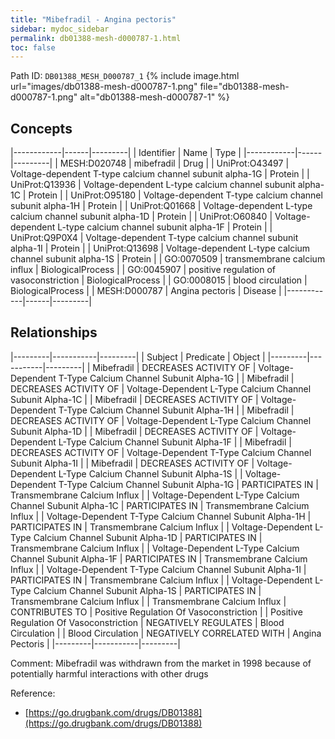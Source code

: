 ```yaml
---
title: "Mibefradil - Angina pectoris"
sidebar: mydoc_sidebar
permalink: db01388-mesh-d000787-1.html
toc: false 
---
```



Path ID: `DB01388_MESH_D000787_1`
{% include image.html url="images/db01388-mesh-d000787-1.png" file="db01388-mesh-d000787-1.png" alt="db01388-mesh-d000787-1" %}

## Concepts

|------------|------|---------|
| Identifier | Name | Type    |
|------------|------|---------|
| MESH:D020748 | mibefradil | Drug |
| UniProt:O43497 | Voltage-dependent T-type calcium channel subunit alpha-1G | Protein |
| UniProt:Q13936 | Voltage-dependent L-type calcium channel subunit alpha-1C | Protein |
| UniProt:O95180 | Voltage-dependent T-type calcium channel subunit alpha-1H | Protein |
| UniProt:Q01668 | Voltage-dependent L-type calcium channel subunit alpha-1D | Protein |
| UniProt:O60840 | Voltage-dependent L-type calcium channel subunit alpha-1F | Protein |
| UniProt:Q9P0X4 | Voltage-dependent T-type calcium channel subunit alpha-1I | Protein |
| UniProt:Q13698 | Voltage-dependent L-type calcium channel subunit alpha-1S | Protein |
| GO:0070509 | transmembrane calcium influx | BiologicalProcess |
| GO:0045907 | positive regulation of vasoconstriction | BiologicalProcess |
| GO:0008015 | blood circulation | BiologicalProcess |
| MESH:D000787 | Angina pectoris | Disease |
|------------|------|---------|

## Relationships

|---------|-----------|---------|
| Subject | Predicate | Object  |
|---------|-----------|---------|
| Mibefradil | DECREASES ACTIVITY OF | Voltage-Dependent T-Type Calcium Channel Subunit Alpha-1G |
| Mibefradil | DECREASES ACTIVITY OF | Voltage-Dependent L-Type Calcium Channel Subunit Alpha-1C |
| Mibefradil | DECREASES ACTIVITY OF | Voltage-Dependent T-Type Calcium Channel Subunit Alpha-1H |
| Mibefradil | DECREASES ACTIVITY OF | Voltage-Dependent L-Type Calcium Channel Subunit Alpha-1D |
| Mibefradil | DECREASES ACTIVITY OF | Voltage-Dependent L-Type Calcium Channel Subunit Alpha-1F |
| Mibefradil | DECREASES ACTIVITY OF | Voltage-Dependent T-Type Calcium Channel Subunit Alpha-1I |
| Mibefradil | DECREASES ACTIVITY OF | Voltage-Dependent L-Type Calcium Channel Subunit Alpha-1S |
| Voltage-Dependent T-Type Calcium Channel Subunit Alpha-1G | PARTICIPATES IN | Transmembrane Calcium Influx |
| Voltage-Dependent L-Type Calcium Channel Subunit Alpha-1C | PARTICIPATES IN | Transmembrane Calcium Influx |
| Voltage-Dependent T-Type Calcium Channel Subunit Alpha-1H | PARTICIPATES IN | Transmembrane Calcium Influx |
| Voltage-Dependent L-Type Calcium Channel Subunit Alpha-1D | PARTICIPATES IN | Transmembrane Calcium Influx |
| Voltage-Dependent L-Type Calcium Channel Subunit Alpha-1F | PARTICIPATES IN | Transmembrane Calcium Influx |
| Voltage-Dependent T-Type Calcium Channel Subunit Alpha-1I | PARTICIPATES IN | Transmembrane Calcium Influx |
| Voltage-Dependent L-Type Calcium Channel Subunit Alpha-1S | PARTICIPATES IN | Transmembrane Calcium Influx |
| Transmembrane Calcium Influx | CONTRIBUTES TO | Positive Regulation Of Vasoconstriction |
| Positive Regulation Of Vasoconstriction | NEGATIVELY REGULATES | Blood Circulation |
| Blood Circulation | NEGATIVELY CORRELATED WITH | Angina Pectoris |
|---------|-----------|---------|

Comment: Mibefradil was withdrawn from the market in 1998 because of potentially harmful interactions with other drugs

Reference: 
  - [https://go.drugbank.com/drugs/DB01388](https://go.drugbank.com/drugs/DB01388)
